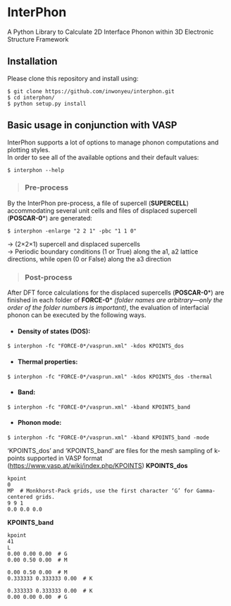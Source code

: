 # InterPhon

A Python Library to Calculate 2D Interface Phonon within 3D Electronic Structure Framework

## Installation

Please clone this repository and install using:

```
$ git clone https://github.com/inwonyeu/interphon.git
$ cd interphon/
$ python setup.py install
```

## Basic usage in conjunction with VASP

InterPhon supports a lot of options to manage phonon computations and plotting styles.  
In order to see all of the available options and their default values:

```
$ interphon --help
```

> ### Pre-process
By the InterPhon pre-process, a file of supercell (**SUPERCELL**) accommodating several unit cells and files of displaced supercell (**POSCAR-0***) are generated:

```
$ interphon -enlarge "2 2 1" -pbc "1 1 0"
```

-> (2×2×1) supercell and displaced supercells  
-> Periodic boundary conditions (1 or True) along the a1, a2 lattice directions, while open (0 or False) along the a3 direction

> ### Post-process
After DFT force calculations for the displaced supercells (**POSCAR-0***) are finished in each folder of **FORCE-0*** *(folder names are arbitrary—only the order of the folder numbers is important)*, the evaluation of interfacial phonon can be executed by the following ways.

- #### Density of states (DOS):
```
$ interphon -fc "FORCE-0*/vasprun.xml" -kdos KPOINTS_dos
```

- #### Thermal properties:
```
$ interphon -fc "FORCE-0*/vasprun.xml" -kdos KPOINTS_dos -thermal
```

- #### Band:
```
$ interphon -fc "FORCE-0*/vasprun.xml" -kband KPOINTS_band
```

- #### Phonon mode:
```
$ interphon -fc "FORCE-0*/vasprun.xml" -kband KPOINTS_band -mode
```

‘KPOINTS_dos’ and ‘KPOINTS_band’ are files for the mesh sampling of k-points supported in VASP format (<https://www.vasp.at/wiki/index.php/KPOINTS>)
**KPOINTS_dos**
```
kpoint
0
MP  # Monkhorst-Pack grids, use the first character ‘G’ for Gamma-centered grids.
9 9 1
0.0 0.0 0.0
```

**KPOINTS_band**
```
kpoint
41
L
0.00 0.00 0.00  # G
0.00 0.50 0.00  # M

0.00 0.50 0.00  # M
0.333333 0.333333 0.00  # K

0.333333 0.333333 0.00  # K
0.00 0.00 0.00  # G
```
